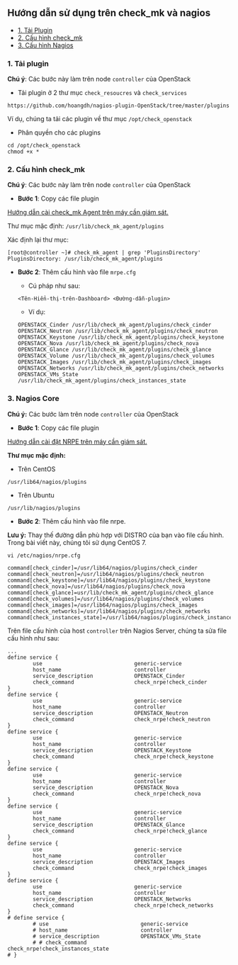 ## Hướng dẫn sử dụng trên check_mk và nagios

- [1. Tải Plugin](#1)
- [2. Cấu hình check_mk](#2)
- [3. Cấu hình Nagios](#3)

<a name="1" />

### 1. Tải plugin

**Chú ý**: Các bước này làm trên node `controller` của OpenStack

- Tải plugin ở 2 thư mục `check_resoucres` và `check_services`

```
https://github.com/hoangdh/nagios-plugin-OpenStack/tree/master/plugins
```

Ví dụ, chúng ta tải các plugin về thư mục `/opt/check_openstack`

- Phân quyền cho các plugins

```
cd /opt/check_openstack
chmod +x *
```

<a name="2" />

### 2. Cấu hình check_mk

**Chú ý**: Các bước này làm trên node `controller` của OpenStack

- **Bước 1**: Copy các file plugin

[Hướng dẫn cài check_mk Agent trên máy cần giám sát.](https://github.com/hoangdh/meditech-ghichep-omd/blob/master/docs/2.Install-agent.md)

Thư mục mặc định: `/usr/lib/check_mk_agent/plugins`

Xác định lại thư mục:

```
[root@controller ~]# check_mk_agent | grep 'PluginsDirectory'
PluginsDirectory: /usr/lib/check_mk_agent/plugins
```

- **Bước 2**: Thêm cấu hình vào file `mrpe.cfg`

	- Cú pháp như sau:

	```
	<Tên-Hiển-thị-trên-Dashboard> <Đường-dẫn-plugin>
	```
	
	- Ví dụ:
	
	```
	OPENSTACK_Cinder /usr/lib/check_mk_agent/plugins/check_cinder
	OPENSTACK_Neutron /usr/lib/check_mk_agent/plugins/check_neutron
	OPENSTACK_Keystone /usr/lib/check_mk_agent/plugins/check_keystone
	OPENSTACK_Nova /usr/lib/check_mk_agent/plugins/check_nova
	OPENSTACK_Glance /usr/lib/check_mk_agent/plugins/check_glance	
	OPENSTACK_Volume /usr/lib/check_mk_agent/plugins/check_volumes
	OPENSTACK_Images /usr/lib/check_mk_agent/plugins/check_images
	OPENSTACK_Networks /usr/lib/check_mk_agent/plugins/check_networks
	OPENSTACK_VMs_State /usr/lib/check_mk_agent/plugins/check_instances_state
	```

<a name="3" />
	
### 3. Nagios Core

**Chú ý:** Các bước làm trên node `controller` của OpenStack

- **Bước 1**: Copy các file plugin

[Hướng dẫn cài đặt NRPE trên máy cần giám sát.](https://github.com//meditech-ghichep-nagios/blob/master/docs/thuchanh-nagios/1.Setup-CentOS-7.md#3.1.2)

**Thư mục mặc định:**

- Trên CentOS 

```
/usr/lib64/nagios/plugins
```

- Trên Ubuntu

```
/usr/lib/nagios/plugins
```

- **Bước 2**: Thêm cấu hình vào file nrpe.

**Lưu ý:** Thay thế đường dẫn phù hợp với DISTRO của bạn vào file cấu hình. Trong bài viết này, chúng tôi sử dụng CentOS 7.

```
vi /etc/nagios/nrpe.cfg
```

```
command[check_cinder]=/usr/lib64/nagios/plugins/check_cinder
command[check_neutron]=/usr/lib64/nagios/plugins/check_neutron
command[check_keystone]=/usr/lib64/nagios/plugins/check_keystone
command[check_nova]=/usr/lib64/nagios/plugins/check_nova
command[check_glance]=usr/lib/check_mk_agent/plugins/check_glance
command[check_volumes]=/usr/lib64/nagios/plugins/check_volumes
command[check_images]=/usr/lib64/nagios/plugins/check_images
command[check_networks]=/usr/lib64/nagios/plugins/check_networks
command[check_instances_state]=/usr/lib64/nagios/plugins/check_instances_state
```

Trên file cấu hình của host `controller` trên Nagios Server, chúng ta sửa file cấu hình như sau:

```
...
define service {
        use                             generic-service
        host_name                       controller
        service_description             OPENSTACK_Cinder
        check_command                   check_nrpe!check_cinder
}
define service {
        use                             generic-service
        host_name                       controller
        service_description             OPENSTACK_Neutron
        check_command                   check_nrpe!check_neutron
}
define service {
        use                             generic-service
        host_name                       controller
        service_description             OPENSTACK_Keystone
        check_command                   check_nrpe!check_keystone
}
define service {
        use                             generic-service
        host_name                       controller
        service_description             OPENSTACK_Nova
        check_command                   check_nrpe!check_nova
}
define service {
        use                             generic-service
        host_name                       controller
        service_description             OPENSTACK_Glance
        check_command                   check_nrpe!check_glance
}
define service {
        use                             generic-service
        host_name                       controller
        service_description             OPENSTACK_Images
        check_command                   check_nrpe!check_images
}
define service {
        use                             generic-service
        host_name                       controller
        service_description             OPENSTACK_Networks
        check_command                   check_nrpe!check_networks
}
# define service {
        # use                             generic-service
        # host_name                       controller
        # service_description             OPENSTACK_VMs_State
        # # check_command                   check_nrpe!check_instances_state
# }
```
